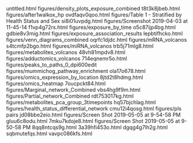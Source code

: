 untitled.html
figures/density_plots_exposure_combined
t8t3k8jbeb.html
figures/after1walkox_hp
ovdfaqv0qoo.html
figures/Table 1 - Stratified by Health Status and Sex
si8i01uvpdg.html
figures/Screenshot 2019-04-03 at 11-45-14
f1vp4g72rs.html
figures/exposure_by_time
o5c87ijp4bg.html
gdbie8v3mig.html
figures/exposure_association_results
lepbtifhcko.html
figures/venn_diagrams_combined
oqrfc1djdc.html
figures/mRNA_volcanos
s4tcmfp2bgo.html
figures/miRNA_volcanos
trb5j71mlg8.html
figures/metabolites_volcanos
48vh81mpdv8.html
figures/adductomics_volcanos
714eqnemr5o.html
figures/peaks_to_paths_0_dpi600edit
figures/mummichog_pathway_enrichment
ola17o678.html
figures/omics_expression_by_location
8jtd2t8hdmg.html
figures/omics_heatmap
7oucpckt84.html
figures/Marginal_network_Combined
vbs4hg9f9m.html
figures/Partial_network_Combined
rdt753017kg.html
figures/metabolites_pca_group_3timepoints
hq57bjchlag.html
figures/health_status_differential_network
cmu12i4qosg.html
figures/pls pairs
jd08bbe2eio.html
figures/Screen Shot 2019-05-05 at 9-54-58 PM
gluu6c8odu.html
7mku7kdoje8.html
figures/Screen Shot 2019-05-05 at 9-50-58 PM
8qq8ntcqs9g.html
3a39hfi453o.html
dgqg4g7lh2g.html
sqbmutefqs.html
vavpc086kfs.html